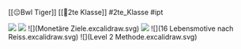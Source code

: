 [[😐Bwl Tiger]] [[🥲2te Klasse]] #2te_Klasse #ipt 


![](Vision.excalidraw.svg)
![](Projektmagment.excalidraw.svg)
![](Monetäre Ziele.excalidraw.svg)
![](Dsgvo.excalidraw.svg)
![](16 Lebensmotive nach Reiss.excalidraw.svg)
![](Level 2 Methode.excalidraw.svg)